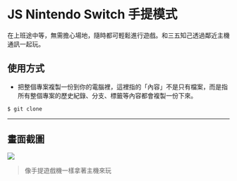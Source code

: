 # JS Nintendo Switch 手提模式

在上班途中等，無需擔心場地，隨時都可輕鬆進行遊戲。和三五知己透過鄰近主機通訊一起玩。

## 使用方式
- 把整個專案複製一份到你的電腦裡，這裡指的「內容」不是只有檔案，而是指所有整個專案的歷史紀錄、分支、標籤等內容都會複製一份下來。
```sh
$ git clone
```

----

## 畫面截圖
![](https://i.imgur.com/KsQeITF.gif)
> 像手提遊戲機一樣拿著主機來玩
